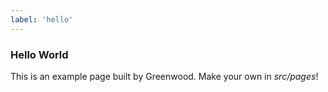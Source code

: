 ```yaml
---
label: 'hello'
---
```

### Hello World

This is an example page built by Greenwood.  Make your own in _src/pages_!